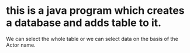 # this is a java program which creates a database and adds table to it.
We can select the whole table or we can select data on the basis of the 
Actor name.

